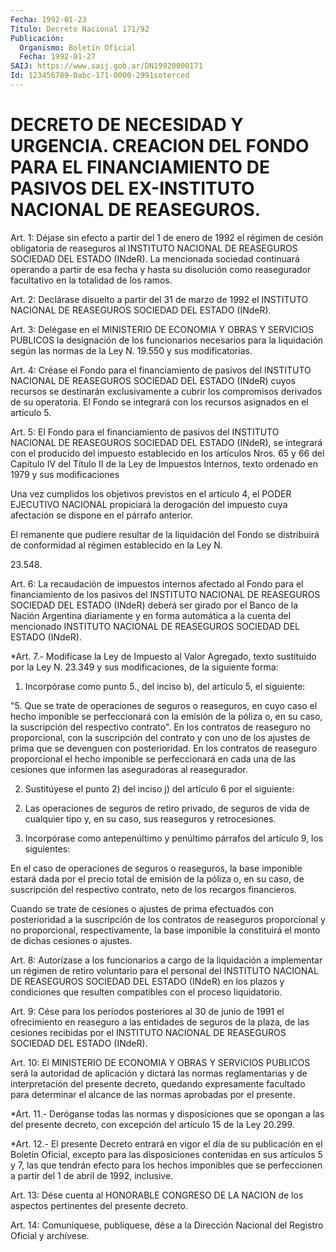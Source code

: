 ```yaml
---
Fecha: 1992-01-23
Título: Decreto Nacional 171/92
Publicación:
  Organismo: Boletín Oficial
  Fecha: 1992-01-27
SAIJ: https://www.saij.gob.ar/DN19920000171
Id: 123456789-0abc-171-0000-2991soterced
---
```

# DECRETO DE NECESIDAD Y URGENCIA. CREACION DEL FONDO PARA EL FINANCIAMIENTO DE PASIVOS DEL EX-INSTITUTO NACIONAL DE REASEGUROS.

<a id="1"></a>
Art.  1:  Déjase sin efecto a partir del 1 de enero de 1992 el régimen de cesión  obligatoria  de reaseguros al INSTITUTO NACIONAL DE REASEGUROS SOCIEDAD DEL ESTADO  (INdeR).  La mencionada sociedad continuará  operando  a partir de esa fecha y hasta  su  disolución como  reasegurador  facultativo  en  la  totalidad  de  los  ramos.

<a id="2"></a>
Art. 2: Declárase disuelto a partir del 31 de marzo de 1992 el INSTITUTO  NACIONAL  DE  REASEGUROS  SOCIEDAD  DEL  ESTADO (INdeR).

<a id="3"></a>
Art.  3:  Delégase  en  el  MINISTERIO  DE  ECONOMIA Y OBRAS Y SERVICIOS  PUBLICOS  la designación de los funcionarios  necesarios para la liquidación según  las  normas  de  la  Ley N. 19.550 y sus modificatorias.

<a id="4"></a>
Art.  4: Créase el Fondo para el financiamiento de pasivos del INSTITUTO NACIONAL  DE REASEGUROS SOCIEDAD DEL ESTADO (INdeR) cuyos recursos se destinarán  exclusivamente  a  cubrir  los  compromisos derivados de su operatoria. El Fondo se integrará con los  recursos asignados en el artículo 5.

<a id="5"></a>
Art.  5:  El  Fondo  para  el  financiamiento  de  pasivos del INSTITUTO  NACIONAL  DE REASEGUROS SOCIEDAD DEL ESTADO (INdeR),  se integrará  con  el  producido   del  impuesto  establecido  en  los artículos Nros. 65 y 66 del Capítulo  IV del Título II de la Ley de Impuestos  Internos, texto ordenado en 1979  y  sus  modificaciones

Una vez cumplidos  los  objetivos  previstos  en el artículo 4, el PODER  EJECUTIVO  NACIONAL  propiciará la derogación  del  impuesto cuya afectación se dispone en el párrafo anterior.

El remanente que pudiere resultar  de  la liquidación del Fondo se distribuirá  de conformidad al régimen establecido  en  la  Ley  N.

23.548.

<a id="6"></a>
Art. 6: La recaudación de impuestos internos afectado al Fondo para el  financiamiento  de  los  pasivos del INSTITUTO NACIONAL DE REASEGUROS SOCIEDAD DEL ESTADO (INdeR)  deberá  ser  girado  por el Banco  de  la Nación Argentina diariamente y en forma automática  a la cuenta del  mencionado INSTITUTO NACIONAL DE REASEGUROS SOCIEDAD DEL ESTADO (INdeR).

<a id="7"></a>
*Art.  7.-  Modifícase  la  Ley de Impuesto al Valor Agregado, texto sustituido por la Ley N. 23.349  y  sus modificaciones, de la siguiente forma:

1. Incorpórase como punto 5., del inciso b),  del  artículo  5, el siguiente:

"5.  Que  se trate de operaciones de seguros o reaseguros, en cuyo caso el hecho  imponible  se  perfeccionará  con  la  emisión de la póliza  o, en su caso, la suscripción del respectivo contrato".  En los contratos  de reaseguro no proporcional, con la suscripción del contrato y con uno  de  los  ajustes  de prima que se devenguen con posterioridad. En los contratos de reaseguro  proporcional el hecho imponible  se  perfeccionará  en  cada  una  de  las  cesiones  que informen las aseguradoras al reasegurador.

2.  Sustitúyese  el  punto 2) del inciso j) del artículo 6  por  el siguiente:

2) Las operaciones de  seguros  de  retiro  privado,  de seguros de vida de cualquier tipo y, en su caso, sus reaseguros y retrocesiones.

3.  Incorpórase  como  antepenúltimo  y  penúltimo  párrafos    del artículo 9, los siguientes:

En  el  caso  de  operaciones  de  seguros  o  reaseguros,  la base imponible  estará  dada por el precio total de emisión de la póliza o, en su caso, de suscripción  del respectivo contrato, neto de los recargos financieros.

Cuando  se  trate de cesiones o ajustes  de  prima  efectuados  con posterioridad  a  la  suscripción  de  los  contratos de reaseguros proporcional y no proporcional, respectivamente,  la base imponible la constituirá el monto de dichas cesiones o ajustes.

<a id="8"></a>
Art. 8: Autorízase a los funcionarios a cargo de la liquidación a implementar  un régimen de retiro voluntario para el personal del INSTITUTO NACIONAL  DE  REASEGUROS  SOCIEDAD  DEL ESTADO (INdeR) en los plazos y condiciones que resulten compatibles  con  el  proceso liquidatorio.

<a id="9"></a>
Art.  9:  Cése para los períodos posteriores al 30 de junio de 1991 el ofrecimiento  en reaseguro a las entidades de seguros de la plaza, de las cesiones  recibidas  por  el  INSTITUTO  NACIONAL  DE REASEGUROS SOCIEDAD DEL ESTADO (INdeR).

<a id="10"></a>
Art. 10: El MINISTERIO DE ECONOMIA Y OBRAS Y SERVICIOS PUBLICOS será la autoridad de aplicación y dictará las normas reglamentarias  y  de interpretación del presente decreto, quedando expresamente facultado  para  determinar  el  alcance de las normas aprobadas por el presente.

<a id="11"></a>
*Art.  11.-  Deróganse todas las normas y disposiciones que se opongan a las del presente  decreto,  con excepción del artículo 15 de la Ley 20.299.

<a id="12"></a>
*Art.  12.-  El presente Decreto entrará en vigor el día de su publicación en el Boletín  Oficial,  excepto para las disposiciones contenidas en sus artículos 5 y 7, las  que tendrán efecto para los hechos imponibles que se perfeccionen a  partir  del 1 de abril de 1992, inclusive.

<a id="13"></a>
Art. 13: Dése cuenta al HONORABLE CONGRESO DE LA NACION de los aspectos pertinentes del presente decreto.

<a id="14"></a>
Art. 14: Comuníquese, publíquese, dése a la Dirección Nacional del Registro Oficial y archívese.